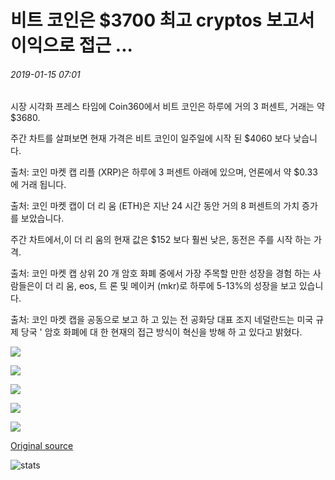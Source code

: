 # 비트 코인은 $3700 최고 cryptos 보고서 이익으로 접근 ...

###### 2019-01-15 07:01

시장 시각화 프레스 타임에 Coin360에서 비트 코인은 하루에 거의 3 퍼센트, 거래는 약 $3680.

주간 차트를 살펴보면 현재 가격은 비트 코인이 일주일에 시작 된 $4060 보다 낮습니다.

출처: 코인 마켓 캡 리플 (XRP)은 하루에 3 퍼센트 아래에 있으며, 언론에서 약 $0.33에 거래 됩니다.

출처: 코인 마켓 캡이 더 리 움 (ETH)은 지난 24 시간 동안 거의 8 퍼센트의 가치 증가를 보았습니다.

주간 차트에서,이 더 리 움의 현재 값은 $152 보다 훨씬 낮은, 동전은 주를 시작 하는 가격.

출처: 코인 마켓 캡 상위 20 개 암호 화폐 중에서 가장 주목할 만한 성장을 경험 하는 사람들은이 더 리 움, eos, 트 론 및 메이커 (mkr)로 하루에 5-13%의 성장을 보고 있습니다.

출처: 코인 마켓 캡을 공동으로 보고 하 고 있는 전 공화당 대표 조지 네덜란드는 미국 규제 당국 ' 암호 화폐에 대 한 현재의 접근 방식이 혁신을 방해 하 고 있다고 밝혔다.

![](https://s3.cointelegraph.com/storage/uploads/view/b3e8267e2bd54f122478b5fc6249ef92.png)

![](https://s3.cointelegraph.com/storage/uploads/view/d6699842ed67ed00c870f9ab6af607e8.png)

![](https://s3.cointelegraph.com/storage/uploads/view/44d25cd9c6c4903d98946b0a29d10bec.png)

![](https://s3.cointelegraph.com/storage/uploads/view/8996880d3c9d55f5a84a75efd962cc96.png)

![](https://s3.cointelegraph.com/storage/uploads/view/465801c23863f4980f3c46bf0500c27f.png)

[Original source](https://cointelegraph.com/news/bitcoin-approaches-3-700-as-top-cryptos-report-gains)

![stats](https://c.statcounter.com/11760860/0/a89fa40b/1/ "stats")